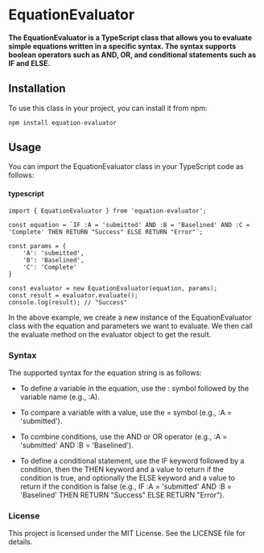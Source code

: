 # EquationEvaluator

#### The EquationEvaluator is a TypeScript class that allows you to evaluate simple equations written in a specific syntax. The syntax supports boolean operators such as AND, OR, and conditional statements such as IF and ELSE.

  

## Installation

To use this class in your project, you can install it from npm:

    npm install equation-evaluator

## Usage

You can import the EquationEvaluator class in your TypeScript code as follows:

  

#### typescript

    import { EquationEvaluator } from 'equation-evaluator';
    
    const equation = `IF :A = 'submitted' AND :B = 'Baselined' AND :C = 'Complete' THEN RETURN "Success" ELSE RETURN "Error"`;
    
    const params = {
        'A': 'submitted',
        'B': 'Baselined',
        'C': 'Complete'
    }
    
    const evaluator = new EquationEvaluator(equation, params);
    const result = evaluator.evaluate();
    console.log(result); // "Success"

In the above example, we create a new instance of the EquationEvaluator class with the equation and parameters we want to evaluate. We then call the evaluate method on the evaluator object to get the result.

  

### Syntax

The supported syntax for the equation string is as follows:

 - To define a variable in the equation, use the : symbol followed by
   the variable name (e.g., :A).
  
 - To compare a variable with a value, use the = symbol (e.g., :A =   
   'submitted').
   
 - To combine conditions, use the AND or OR operator (e.g., :A =   
   'submitted' AND :B = 'Baselined').

 - To define a conditional statement, use the IF keyword followed by a  
   condition, then the THEN keyword and a value to return if the   
   condition is true, and optionally the ELSE keyword and a value to   
   return if the condition is false (e.g., IF :A = 'submitted' AND :B = 
   'Baselined' THEN RETURN "Success" ELSE RETURN "Error").

### License

This project is licensed under the MIT License. See the LICENSE file for details.
